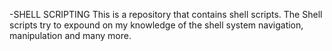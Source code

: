 -SHELL SCRIPTING
This is a repository that contains shell scripts.
The Shell scripts try to expound on my knowledge of the shell system navigation, manipulation and many more.
